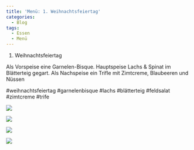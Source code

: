 ```yaml
---
title: 'Menü: 1. Weihnachtsfeiertag'
categories:
  - Blog
tags:
  - Essen
  - Menü
---
```


1. Weihnachtsfeiertag

Als Vorspeise eine Garnelen-Bisque.
Hauptspeise Lachs & Spinat im Blätterteig gegart.
Als Nachspeise ein Trifle mit Zimtcreme, Blaubeeren und Nüssen

#weihnachtsfeiertag #garnelenbisque #lachs #blätterteig #feldsalat #zimtcreme #trife


![](..\..\.\assets\2020-12-25-1weihnachtsfeiertag\1.jpg)

![](..\..\.\assets\2020-12-25-1weihnachtsfeiertag\2.jpg)

![](..\..\.\assets\2020-12-25-1weihnachtsfeiertag\3.jpg)

![](..\..\.\assets\2020-12-25-1weihnachtsfeiertag\4.jpg)



